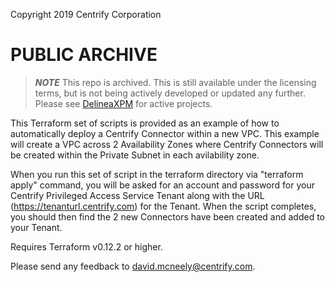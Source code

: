Copyright 2019 Centrify Corporation

# PUBLIC ARCHIVE

> ***NOTE***
> This repo is archived.
> This is still available under the licensing terms, but is not being actively developed or updated any further. Please see [DelineaXPM](https://github.com/DelineaXPM) for active projects.
 
This Terraform set of scripts is provided as an example of how to automatically deploy a Centrify Connector within a new VPC. This example will create a VPC across 2 Availability Zones where Centrify Connectors will be created within the Private Subnet in each avilability zone. 

When you run this set of script in the terraform directory via "terraform apply" command, you will be asked for an account and password for your Centrify Privileged Access Service Tenant along with the URL (https://tenanturl.centrify.com) for the Tenant. When the script completes, you should then find the 2 new Connectors have been created and added to your Tenant. 

Requires Terraform v0.12.2 or higher.

Please send any feedback to david.mcneely@centrify.com. 
